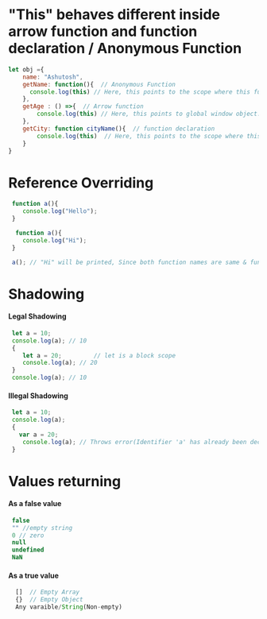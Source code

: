 # "This" behaves different inside arrow function and function declaration / Anonymous Function

```javascript
let obj ={
    name: "Ashutosh",
    getName: function(){  // Anonymous Function 
      console.log(this) // Here, this points to the scope where this function is present, which is obj.
    },
    getAge : () =>{  // Arrow function
        console.log(this) // Here, this points to global window object.
    },
    getCity: function cityName(){  // function declaration
        console.log(this)  // Here, this points to the scope where this function is present, which is obj.
    }
}
 ``` 

# Reference Overriding

```javascript
 function a(){
    console.log("Hello");
 }

  function a(){
    console.log("Hi");
 }

 a(); // "Hi" will be printed, Since both function names are same & function are stored in heap memory and there reference is at call   Stack. So when another function with same name is encountered the last function reference get overidden.
 ``` 

# Shadowing

#### Legal Shadowing

```javascript
 let a = 10;  
 console.log(a); // 10
 {
    let a = 20;         // let is a block scope
    console.log(a); // 20
 }
 console.log(a); // 10
 ``` 

#### Illegal Shadowing

```javascript
 let a = 10;  
 console.log(a); 
 {
   var a = 20;      
    console.log(a); // Throws error(Identifier 'a' has already been declared), since var is a functional scope.
 }
 ``` 

 # Values returning 
 
 #### As a false value

```javascript
 false
 "" //empty string
 0 // zero
 null
 undefined
 NaN
 ```

 #### As a true value

```javascript
  []  // Empty Array
  {}  // Empty Object
  Any varaible/String(Non-empty)
 ```